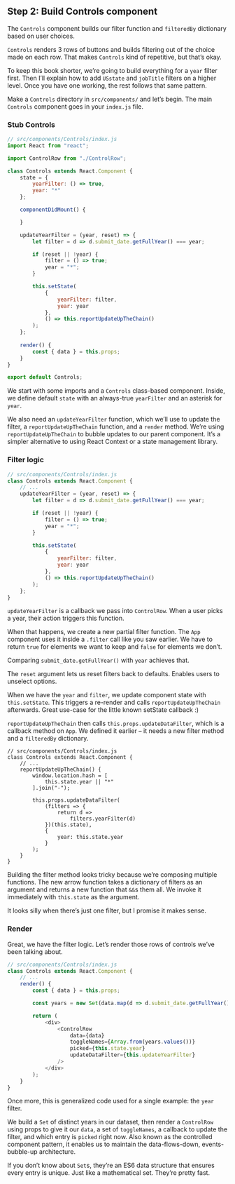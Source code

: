 
## Step 2: Build Controls component

The `Controls` component builds our filter function and `filteredBy`
dictionary based on user choices.

`Controls` renders 3 rows of buttons and builds filtering out of the
choice made on each row. That makes `Controls` kind of repetitive, but
that’s okay.

To keep this book shorter, we’re going to build everything for a `year`
filter first. Then I’ll explain how to add `USstate` and `jobTitle`
filters on a higher level. Once you have one working, the rest follows
that same pattern.

Make a `Controls` directory in `src/components/` and let’s begin. The
main `Controls` component goes in your `index.js` file.

### Stub Controls

``` javascript
// src/components/Controls/index.js
import React from "react";

import ControlRow from "./ControlRow";

class Controls extends React.Component {
    state = {
        yearFilter: () => true,
        year: "*"
    };

    componentDidMount() {

    }

    updateYearFilter = (year, reset) => {
        let filter = d => d.submit_date.getFullYear() === year;

        if (reset || !year) {
            filter = () => true;
            year = "*";
        }

        this.setState(
            {
                yearFilter: filter,
                year: year
            },
            () => this.reportUpdateUpTheChain()
        );
    };
    
    render() {
        const { data } = this.props;
    }
}

export default Controls;
```

We start with some imports and a `Controls` class-based component.
Inside, we define default `state` with an always-true `yearFilter` and
an asterisk for `year`.

We also need an `updateYearFilter` function, which we’ll use to update
the filter, a `reportUpdateUpTheChain` function, and a `render` method.
We’re using `reportUpdateUpTheChain` to bubble updates to our parent
component. It’s a simpler alternative to using React Context or a state
management library.

### Filter logic

``` javascript
// src/components/Controls/index.js
class Controls extends React.Component {
    // ...
    updateYearFilter = (year, reset) => {
        let filter = d => d.submit_date.getFullYear() === year;

        if (reset || !year) {
            filter = () => true;
            year = "*";
        }

        this.setState(
            {
                yearFilter: filter,
                year: year
            },
            () => this.reportUpdateUpTheChain()
        );
    };
}
```

`updateYearFilter` is a callback we pass into `ControlRow`. When a user
picks a year, their action triggers this function.

When that happens, we create a new partial filter function. The `App`
component uses it inside a `.filter` call like you saw earlier. We have
to return `true` for elements we want to keep and `false` for elements
we don’t.

Comparing `submit_date.getFullYear()` with `year` achieves that.

The `reset` argument lets us reset filters back to defaults. Enables
users to unselect options.

When we have the `year` and `filter`, we update component state with
`this.setState`. This triggers a re-render and calls
`reportUpdateUpTheChain` afterwards. Great use-case for the little known
setState callback :)

`reportUpdateUpTheChain` then calls `this.props.updateDataFilter`, which
is a callback method on `App`. We defined it earlier – it needs a new
filter method and a `filteredBy` dictionary.

    // src/components/Controls/index.js
    class Controls extends React.Component {
        // ...
        reportUpdateUpTheChain() {
            window.location.hash = [
                this.state.year || "*"
            ].join("-");
    
            this.props.updateDataFilter(
                (filters => {
                    return d =>
                        filters.yearFilter(d)
                })(this.state),
                {
                    year: this.state.year
                }
            );
        }
    }

Building the filter method looks tricky because we’re composing multiple
functions. The new arrow function takes a dictionary of filters as an
argument and returns a new function that `&&`s them all. We invoke it
immediately with `this.state` as the argument.

It looks silly when there’s just one filter, but I promise it makes
sense.

### Render

Great, we have the filter logic. Let’s render those rows of controls
we’ve been talking about.

``` javascript
// src/components/Controls/index.js
class Controls extends React.Component {
    // ...
    render() {
        const { data } = this.props;

        const years = new Set(data.map(d => d.submit_date.getFullYear()));

        return (
            <div>
                <ControlRow
                    data={data}
                    toggleNames={Array.from(years.values())}
                    picked={this.state.year}
                    updateDataFilter={this.updateYearFilter}
                />
            </div>
        );
    }
}
```

Once more, this is generalized code used for a single example: the
`year` filter.

We build a `Set` of distinct years in our dataset, then render a
`ControlRow` using props to give it our `data`, a set of `toggleNames`,
a callback to update the filter, and which entry is `picked` right now.
Also known as the controlled component pattern, it enables us to
maintain the data-flows-down, events-bubble-up architecture.

If you don’t know about `Set`s, they’re an ES6 data structure that
ensures every entry is unique. Just like a mathematical set. They’re
pretty fast.
